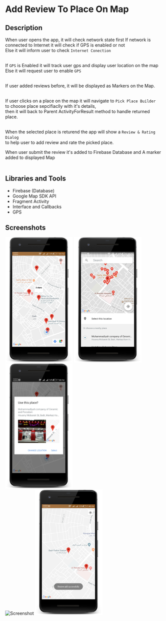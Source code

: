 # Add Review To Place On Map


## Description

When user opens the app, it will check network state first
If network is connected to Internet it will check if GPS is enabled or not<br>
Else it will inform user to check `Internet Conection`<br><br>

If `GPS` is Enabled it will track user gps and display user location on the map <br>
Else it will request user to enable `GPS`<br><br>

If user added reviews before, it will be displayed as Markers on the Map.<br><br>


If user clicks on a place on the map it will navigate to `Pick Place Builder`<br>
to choose place sepcifiaclly with it's details,<br>
then it will back to Parent ActivityForResult method to handle returned place.<br><br>

When the selected place is returend the app will show a `Review & Rating Dialog`<br>
to help user to add review and rate the picked place.

When user submit the review it's added to Firebase Database and A marker added to displayed Map<br><br>

## Libraries and Tools
- Firebase (Database)
- Google Map SDK API
- Fragment Activity
- Interface and Callbacks
- GPS

## Screenshots

<img src="ScreenShots/Screenshot_2018-08-12-19-44-17_framed.png" height="400" alt="Screenshot"/> <img src="ScreenShots/Screenshot_2018-08-12-19-44-42_framed.png" height="400" alt="Screenshot"/> <img src="ScreenShots/Screenshot_2018-08-12-19-44-51_framed.png" height="400" alt="Screenshot"/><br>
<img src="Screenshot_2018-08-12-19-45-55_framed.png" height="400" alt="Screenshot"/> <img src="ScreenShots/Screenshot_2018-08-12-19-46-07_framed.png" height="400" alt="Screenshot"/>
